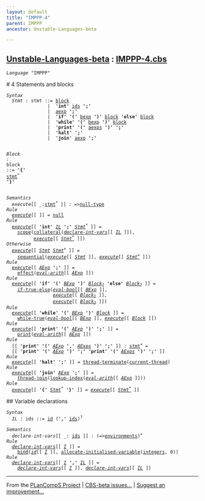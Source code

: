```yaml
---
layout: default
title: "IMPPP-4"
parent: IMPPP
ancestor: Unstable-Languages-beta

---
```


[Unstable-Languages-beta] : [IMPPP-4.cbs]
-----------------------------

<div class="highlighter-rouge"><pre class="highlight"><code><i class="keyword">Language</i> <span id="Language_IMPPP">"IMPPP"</span></code></pre></div>
# <span id="SectionNumber_4">4</span> Statements and blocks

<div class="highlighter-rouge"><pre class="highlight"><code><i class="keyword">Syntax</i>
  <i class="keyword"></i><i class="var"><i class="var"><span id="VariableStem_Stmt">Stmt</span></i> :</i> <span class="syn-name"><span id="SyntaxName_stmt">stmt</span></span> ::= <span class="syn-name"><a href="#SyntaxName_block">block</a></span>
               |  <b class="atom">'int'</b> <span class="syn-name"><a href="#SyntaxName_ids">ids</a></span> <b class="atom">';'</b>
               |  <span class="syn-name"><a href="../IMPPP-2/index.html#SyntaxName_aexp">aexp</a></span> <b class="atom">';'</b>
               |  <b class="atom">'if'</b> <b class="atom">'('</b> <span class="syn-name"><a href="../IMPPP-3/index.html#SyntaxName_bexp">bexp</a></span> <b class="atom">')'</b> <span class="syn-name"><a href="#SyntaxName_block">block</a></span> <b class="atom">'else'</b> <span class="syn-name"><a href="#SyntaxName_block">block</a></span>
               |  <b class="atom">'while'</b> <b class="atom">'('</b> <span class="syn-name"><a href="../IMPPP-3/index.html#SyntaxName_bexp">bexp</a></span> <b class="atom">')'</b> <span class="syn-name"><a href="#SyntaxName_block">block</a></span>
               |  <b class="atom">'print'</b> <b class="atom">'('</b> <span class="syn-name"><a href="../IMPPP-2/index.html#SyntaxName_aexps">aexps</a></span> <b class="atom">')'</b> <b class="atom">';'</b>
               |  <b class="atom">'halt'</b> <b class="atom">';'</b>
               |  <b class="atom">'join'</b> <span class="syn-name"><a href="../IMPPP-2/index.html#SyntaxName_aexp">aexp</a></span> <b class="atom">';'</b>

  <i class="keyword"></i><i class="var"><i class="var"><span id="VariableStem_Block">Block</span></i> :</i> <span class="syn-name"><span id="SyntaxName_block">block</span></span> ::= <b class="atom">'{'</b> <span class="syn-name"><a href="#SyntaxName_stmt">stmt</a></span><sup class="sup">*</sup> <b class="atom">'}'</b></code></pre></div>

<div class="highlighter-rouge"><pre class="highlight"><code><i class="keyword">Semantics</i>
  <i class="sem-name"><span id="SemanticsName_execute">execute</span></i>[[ _:<span class="syn-name"><a href="#SyntaxName_stmt">stmt</a></span><sup class="sup">*</sup> ]] : =><span class="name"><a href="../../../../../Funcons-beta/Values/Primitive/Null/index.html#Name_null-type">null-type</a></span>
<i class="keyword">Rule</i>
  <i class="sem-name"><a href="#SemanticsName_execute">execute</a></i>[[ ]] = <span class="name"><a href="../../../../../Funcons-beta/Values/Primitive/Null/index.html#Name_null">null</a></span>
<i class="keyword">Rule</i>
  <i class="sem-name"><a href="#SemanticsName_execute">execute</a></i>[[ <b class="atom">'int'</b> <span id="Variable156_IL"><i class="var"><a href="#VariableStem_IL">IL</a></i></span> <b class="atom">';'</b> <span id="Variable164_Stmt*"><i class="var"><a href="#VariableStem_Stmt">Stmt</a><sup class="sup">*</sup></i></span> ]] =
    <span class="name"><a href="../../../../../Funcons-beta/Computations/Normal/Binding/index.html#Name_scope">scope</a></span>(<span class="name"><a href="../../../../../Funcons-beta/Computations/Normal/Binding/index.html#Name_collateral">collateral</a></span>(<i class="sem-name"><a href="#SemanticsName_declare-int-vars">declare-int-vars</a></i>[[ <a href="#Variable156_IL"><i class="var">IL</i></a> ]]), 
          <i class="sem-name"><a href="#SemanticsName_execute">execute</a></i>[[ <a href="#Variable164_Stmt*"><i class="var">Stmt<sup class="sup">*</sup></i></a> ]])
<i class="keyword">Otherwise</i>
  <i class="sem-name"><a href="#SemanticsName_execute">execute</a></i>[[ <span id="Variable224_Stmt"><i class="var"><a href="#VariableStem_Stmt">Stmt</a></i></span> <span id="Variable230_Stmt+"><i class="var"><a href="#VariableStem_Stmt">Stmt</a><sup class="sup">+</sup></i></span> ]] =
    <span class="name"><a href="../../../../../Funcons-beta/Computations/Normal/Flowing/index.html#Name_sequential">sequential</a></span>(<i class="sem-name"><a href="#SemanticsName_execute">execute</a></i>[[ <a href="#Variable224_Stmt"><i class="var">Stmt</i></a> ]], <i class="sem-name"><a href="#SemanticsName_execute">execute</a></i>[[ <a href="#Variable230_Stmt+"><i class="var">Stmt<sup class="sup">+</sup></i></a> ]])
<i class="keyword">Rule</i>
  <i class="sem-name"><a href="#SemanticsName_execute">execute</a></i>[[ <span id="Variable281_AExp"><i class="var"><a href="../IMPPP-2/index.html#VariableStem_AExp">AExp</a></i></span> <b class="atom">';'</b> ]] = 
    <span class="name"><a href="../../../../../Funcons-beta/Computations/Normal/Flowing/index.html#Name_effect">effect</a></span>(<i class="sem-name"><a href="../IMPPP-2/index.html#SemanticsName_eval-arith">eval-arith</a></i>[[ <a href="#Variable281_AExp"><i class="var">AExp</i></a> ]])
<i class="keyword">Rule</i>
  <i class="sem-name"><a href="#SemanticsName_execute">execute</a></i>[[ <b class="atom">'if'</b> <b class="atom">'('</b> <span id="Variable324_BExp"><i class="var"><a href="../IMPPP-3/index.html#VariableStem_BExp">BExp</a></i></span> <b class="atom">')'</b> <span id="Variable332_Block1"><i class="var"><a href="#VariableStem_Block">Block</a><sub class="sub">1</sub></i></span> <b class="atom">'else'</b> <span id="Variable340_Block2"><i class="var"><a href="#VariableStem_Block">Block</a><sub class="sub">2</sub></i></span> ]] =
    <span class="name"><a href="../../../../../Funcons-beta/Computations/Normal/Flowing/index.html#Name_if-true-else">if-true-else</a></span>(<i class="sem-name"><a href="../IMPPP-3/index.html#SemanticsName_eval-bool">eval-bool</a></i>[[ <a href="#Variable324_BExp"><i class="var">BExp</i></a> ]], 
                 <i class="sem-name"><a href="#SemanticsName_execute">execute</a></i>[[ <a href="#Variable332_Block1"><i class="var">Block<sub class="sub">1</sub></i></a> ]],
                 <i class="sem-name"><a href="#SemanticsName_execute">execute</a></i>[[ <a href="#Variable340_Block2"><i class="var">Block<sub class="sub">2</sub></i></a> ]])
<i class="keyword">Rule</i>
  <i class="sem-name"><a href="#SemanticsName_execute">execute</a></i>[[ <b class="atom">'while'</b> <b class="atom">'('</b> <span id="Variable414_BExp"><i class="var"><a href="../IMPPP-3/index.html#VariableStem_BExp">BExp</a></i></span> <b class="atom">')'</b> <span id="Variable421_Block"><i class="var"><a href="#VariableStem_Block">Block</a></i></span> ]] =
    <span class="name"><a href="../../../../../Funcons-beta/Computations/Normal/Flowing/index.html#Name_while-true">while-true</a></span>(<i class="sem-name"><a href="../IMPPP-3/index.html#SemanticsName_eval-bool">eval-bool</a></i>[[ <a href="#Variable414_BExp"><i class="var">BExp</i></a> ]], <i class="sem-name"><a href="#SemanticsName_execute">execute</a></i>[[ <a href="#Variable421_Block"><i class="var">Block</i></a> ]])
<i class="keyword">Rule</i>
  <i class="sem-name"><a href="#SemanticsName_execute">execute</a></i>[[ <b class="atom">'print'</b> <b class="atom">'('</b> <span id="Variable478_AExp"><i class="var"><a href="../IMPPP-2/index.html#VariableStem_AExp">AExp</a></i></span> <b class="atom">')'</b> <b class="atom">';'</b> ]] =
    <span class="name"><a href="../../../../../Funcons-beta/Computations/Normal/Interacting/index.html#Name_print">print</a></span>(<i class="sem-name"><a href="../IMPPP-2/index.html#SemanticsName_eval-arith">eval-arith</a></i>[[ <a href="#Variable478_AExp"><i class="var">AExp</i></a> ]])
<i class="keyword">Rule</i>
  [[ <b class="atom">'print'</b> <b class="atom">'('</b> <span id="Variable525_AExp"><i class="var"><a href="../IMPPP-2/index.html#VariableStem_AExp">AExp</a></i></span> <b class="atom">','</b> <span id="Variable532_AExps"><i class="var"><a href="../IMPPP-2/index.html#VariableStem_AExps">AExps</a></i></span> <b class="atom">')'</b> <b class="atom">';'</b> ]] : <span class="syn-name"><a href="#SyntaxName_stmt">stmt</a></span><sup class="sup">+</sup> =
  [[ <b class="atom">'print'</b> <b class="atom">'('</b> <a href="#Variable525_AExp"><i class="var">AExp</i></a> <b class="atom">')'</b> <b class="atom">';'</b> <b class="atom">'print'</b> <b class="atom">'('</b> <a href="#Variable532_AExps"><i class="var">AExps</i></a> <b class="atom">')'</b> <b class="atom">';'</b> ]]
<i class="keyword">Rule</i>
  <i class="sem-name"><a href="#SemanticsName_execute">execute</a></i>[[ <b class="atom">'halt'</b> <b class="atom">';'</b> ]] = <span class="name"><a href="../../../../../Unstable-Funcons-beta/Computations/Threads/Multithreading/index.html#Name_thread-terminate">thread-terminate</a></span>(<span class="name"><a href="../../../../../Unstable-Funcons-beta/Computations/Threads/Multithreading/index.html#Name_current-thread">current-thread</a></span>)
<i class="keyword">Rule</i>
  <i class="sem-name"><a href="#SemanticsName_execute">execute</a></i>[[ <b class="atom">'join'</b> <span id="Variable625_AExp"><i class="var"><a href="../IMPPP-2/index.html#VariableStem_AExp">AExp</a></i></span> <b class="atom">';'</b> ]] =
    <span class="name"><a href="../../../../../Unstable-Funcons-beta/Computations/Threads/Multithreading/index.html#Name_thread-join">thread-join</a></span>(<span class="name"><a href="../../../../../Unstable-Funcons-beta/Computations/Normal/Indexing/index.html#Name_lookup-index">lookup-index</a></span>(<i class="sem-name"><a href="../IMPPP-2/index.html#SemanticsName_eval-arith">eval-arith</a></i>[[ <a href="#Variable625_AExp"><i class="var">AExp</i></a> ]]))
<i class="keyword">Rule</i>
  <i class="sem-name"><a href="#SemanticsName_execute">execute</a></i>[[ <b class="atom">'{'</b> <span id="Variable675_Stmt*"><i class="var"><a href="#VariableStem_Stmt">Stmt</a><sup class="sup">*</sup></i></span> <b class="atom">'}'</b> ]] = <i class="sem-name"><a href="#SemanticsName_execute">execute</a></i>[[ <a href="#Variable675_Stmt*"><i class="var">Stmt<sup class="sup">*</sup></i></a> ]]</code></pre></div>
## Variable declarations

<div class="highlighter-rouge"><pre class="highlight"><code><i class="keyword">Syntax</i>
  <i class="keyword"></i><i class="var"><i class="var"><span id="VariableStem_IL">IL</span></i> :</i> <span class="syn-name"><span id="SyntaxName_ids">ids</span></span> ::= <span class="syn-name"><a href="../IMPPP-1/index.html#SyntaxName_id">id</a></span> (<b class="atom">','</b> <span class="syn-name"><a href="#SyntaxName_ids">ids</a></span>)<sup class="sup">?</sup></code></pre></div>

<div class="highlighter-rouge"><pre class="highlight"><code><i class="keyword">Semantics</i>
  <i class="sem-name"><span id="SemanticsName_declare-int-vars">declare-int-vars</span></i>[[ _: <span class="syn-name"><a href="#SyntaxName_ids">ids</a></span> ]] : (=><span class="name"><a href="../../../../../Funcons-beta/Computations/Normal/Binding/index.html#Name_environments">environments</a></span>)<sup class="sup">+</sup>
<i class="keyword">Rule</i>
  <i class="sem-name"><a href="#SemanticsName_declare-int-vars">declare-int-vars</a></i>[[ <span id="Variable772_I"><i class="var"><a href="../IMPPP-1/index.html#VariableStem_I">I</a></i></span> ]] =
    <span class="name"><a href="../../../../../Funcons-beta/Computations/Normal/Binding/index.html#Name_bind">bind</a></span>(<i class="sem-name"><a href="../IMPPP-1/index.html#SemanticsName_id">id</a></i>[[ <a href="#Variable772_I"><i class="var">I</i></a> ]], <span class="name"><a href="../../../../../Funcons-beta/Computations/Normal/Storing/index.html#Name_allocate-initialised-variable">allocate-initialised-variable</a></span>(<span class="name"><a href="../../../../../Funcons-beta/Values/Primitive/Integers/index.html#Name_integers">integers</a></span>, 0))
<i class="keyword">Rule</i>
  <i class="sem-name"><a href="#SemanticsName_declare-int-vars">declare-int-vars</a></i>[[ <span id="Variable821_I"><i class="var"><a href="../IMPPP-1/index.html#VariableStem_I">I</a></i></span> <b class="atom">','</b> <span id="Variable828_IL"><i class="var"><a href="#VariableStem_IL">IL</a></i></span> ]] = 
    <i class="sem-name"><a href="#SemanticsName_declare-int-vars">declare-int-vars</a></i>[[ <a href="#Variable821_I"><i class="var">I</i></a> ]], <i class="sem-name"><a href="#SemanticsName_declare-int-vars">declare-int-vars</a></i>[[ <a href="#Variable828_IL"><i class="var">IL</i></a> ]]</code></pre></div>


____

From the [PLanCompS Project] | [CBS-beta issues...] | [Suggest an improvement...]

[IMPPP-4.cbs]: IMPPP-4.cbs 
  "CBS SOURCE FILE"
[Funcons-beta]: /CBS-beta/docs/Funcons-beta
  "FUNCONS-BETA"
[Unstable-Funcons-beta]: /CBS-beta/docs/Unstable-Funcons-beta
  "UNSTABLE-FUNCONS-BETA"
[Languages-beta]: /CBS-beta/docs/Languages-beta
  "LANGUAGES-BETA"
[Unstable-Languages-beta]: /CBS-beta/docs/Unstable-Languages-beta
  "UNSTABLE-LANGUAGES-BETA"
[CBS-beta]: /CBS-beta "CBS-BETA"
[PLanCompS Project]: https://plancomps.github.io
  "PROGRAMMING LANGUAGE COMPONENTS AND SPECIFICATIONS PROJECT HOME PAGE"
[CBS-beta issues...]: https://github.com/plancomps/CBS-beta/issues
  "CBS-BETA ISSUE REPORTS ON GITHUB"
[Suggest an improvement...]: mailto:plancomps@gmail.com?Subject=CBS-beta%20-%20comment&Body=Re%3A%20CBS-beta%20specification%20at%20IMPPP/IMPPP-4/IMPPP-4.cbs%0A%0AComment/Query/Issue/Suggestion%3A%0A%0A%0ASignature%3A%0A 
  "GENERATE AN EMAIL TEMPLATE"
